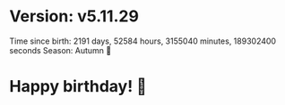 # Version: v5.11.29
Time since birth: 2191 days, 52584 hours, 3155040 minutes, 189302400 seconds
Season: Autumn 🍁
# Happy birthday! 🎂
